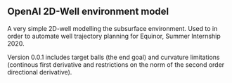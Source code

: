 ## OpenAI 2D-Well environment model

A very simple 2D-well modelling the subsurface environment. Used to in order to automate well trajectory planning for Equinor, Summer Internship 2020. 

Version 0.0.1 includes target balls (the end goal) and curvature limitations (continous first derivative and restrictions on the norm of the second order directional derivative).